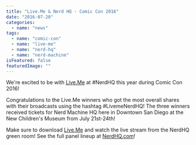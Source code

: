 ```yaml
---
title: "Live.Me & Nerd HQ - Comic Con 2016"
date: "2016-07-20"
categories: 
  - name: "news"
tags: 
  - name: "comic-con"
  - name: "live-me"
  - name: "nerd-hq"
  - name: "nerd-machine"
isFeatured: false
featuredImage: ""
---
```


We're excited to be with [Live.Me](http://www.liveme.com) at #NerdHQ this year during Comic Con 2016!

Congratulations to the Live.Me winners who got the most overall shares with their broadcasts using the hashtag #LivemeNerdHQ! The three winners received tickets for Nerd Machine HQ here in Downtown San Diego at the New Children's Museum from July 21st-24th!

Make sure to download [Live.Me](https://play.google.com/store/apps/details?id=com.cmcm.live&hl=en) and watch the live stream from the NerdHQ green room! See the full panel lineup at [NerdHQ.com](http://www.brownpapertickets.com/profile/192245)!
